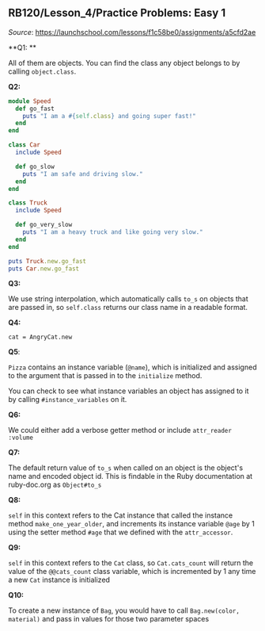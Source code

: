 ## RB120/Lesson_4/Practice Problems: Easy 1

*Source*: https://launchschool.com/lessons/f1c58be0/assignments/a5cfd2ae



**Q1: **

All of them are objects. You can find the class any object belongs to by calling `object.class`.



**Q2:**

```Ruby
module Speed
  def go_fast
    puts "I am a #{self.class} and going super fast!"
  end
end

class Car
  include Speed

  def go_slow
    puts "I am safe and driving slow."
  end
end

class Truck
  include Speed

  def go_very_slow
    puts "I am a heavy truck and like going very slow."
  end
end

puts Truck.new.go_fast
puts Car.new.go_fast
```



**Q3:**

We use string interpolation, which automatically calls `to_s` on objects that are passed in, so `self.class` returns our class name in a readable format.



**Q4:**

`cat = AngryCat.new`



**Q5**:

`Pizza` contains an instance variable (`@name`), which is initialized and assigned to the argument that is passed in to the `initialize` method.

You can check to see what instance variables an object has assigned to it by calling `#instance_variables` on it. 



**Q6:**

We could either add a verbose getter method or include `attr_reader :volume`



**Q7:**

The default return value of `to_s` when called on an object is the object's name and encoded object id. This is findable in the Ruby documentation at ruby-doc.org as `Object#to_s`



**Q8:**

`self` in this context refers to the Cat instance that called the instance method `make_one_year_older`, and increments its instance variable `@age` by 1 using the setter method `#age` that we defined with the `attr_accessor`.



**Q9:**

`self` in this context refers to the `Cat` class, so `Cat.cats_count` will return the value of the `@@cats_count` class variable, which is incremented by 1 any time a new `Cat` instance is initialized



**Q10:**

To create a new instance of `Bag`, you would have to call `Bag.new(color, material)` and pass in values for those two parameter spaces

